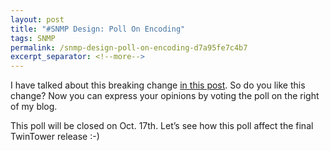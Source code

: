 ```yaml
---
layout: post
title: "#SNMP Design: Poll On Encoding"
tags: SNMP
permalink: /snmp-design-poll-on-encoding-d7a95fe7c4b7
excerpt_separator: <!--more-->
---
```

I have talked about this breaking change [in this post](https://halfblood.pro/snmp-design-breaking-changes-coming-part-iii/). So do you like this change? Now you can express your opinions by voting the poll on the right of my blog.

This poll will be closed on Oct. 17th. Let’s see how this poll affect the final TwinTower release :-)
<!--more-->